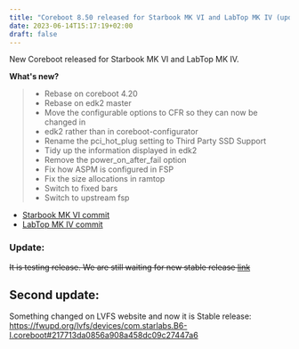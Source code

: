 ```yaml
---
title: "Coreboot 8.50 released for Starbook MK VI and LabTop MK IV (update: it is stable)"
date: 2023-06-14T15:17:19+02:00
draft: false
---
```


New Coreboot released for Starbook MK VI and LabTop MK IV.

**What's new?**

> - Rebase on coreboot 4.20
> - Rebase on edk2 master
> - Move the configurable options to CFR so they can now be changed in
> - edk2 rather than in coreboot-configurator
> - Rename the pci_hot_plug setting to Third Party SSD Support
> - Tidy up the information displayed in edk2
> - Remove the power_on_after_fail option
> - Fix how ASPM is configured in FSP
> - Fix the size allocations in ramtop
> - Switch to fixed bars
> - Switch to upstream fsp

- [Starbook MK VI commit](https://github.com/StarLabsLtd/firmware/commit/4db902c7a0414b33e97e7001bfd89eaa529d3596)
- [LabTop MK IV commit](https://github.com/StarLabsLtd/firmware/commit/f5ad9ff8c88a5c5d4968fc582133b244e01b68ae)


### Update:

~~It is testing release. We are still waiting for new stable release [link](https://fwupd.org/lvfs/devices/com.starlabs.B6-I.coreboot#8d00a10413ee4f4ef1ba5e59f0340fec)~~

## Second update:

Something changed on LVFS website and now it is Stable release: https://fwupd.org/lvfs/devices/com.starlabs.B6-I.coreboot#217713da0856a908a458dc09c27447a6